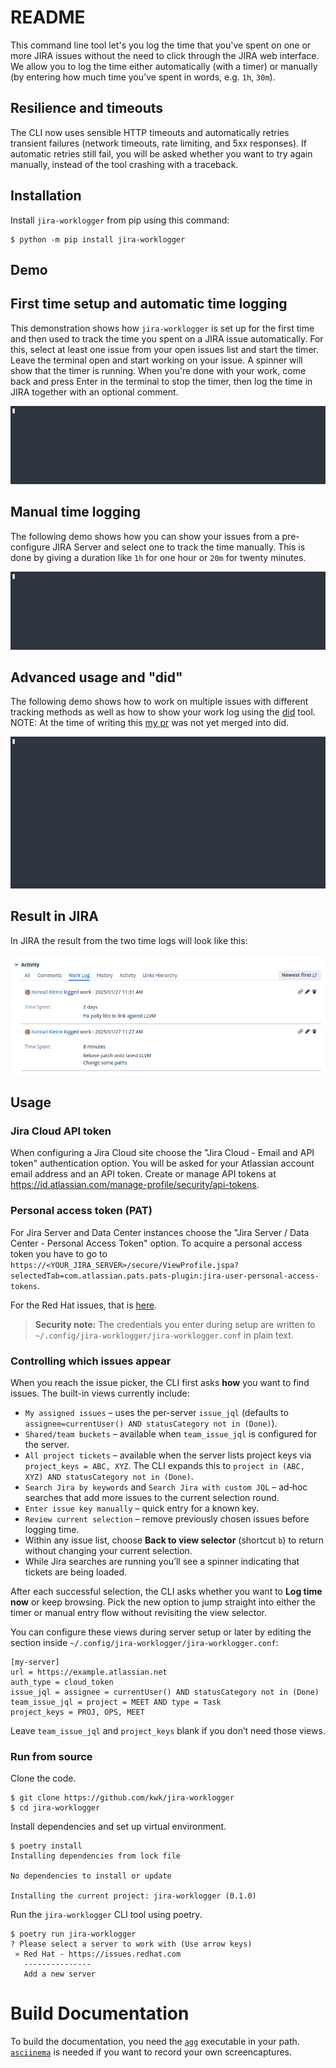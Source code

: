 README
======

This command line tool let's you log the time that you've spent on one or more
JIRA issues without the need to click through the JIRA web interface. We allow
you to log the time either automatically (with a timer) or manually (by entering
how much time you've spent in words, e.g. `1h`, `30m`).

Resilience and timeouts
-----------------------

The CLI now uses sensible HTTP timeouts and automatically retries transient
failures (network timeouts, rate limiting, and 5xx responses). If automatic
retries still fail, you will be asked whether you want to try again
manually, instead of the tool crashing with a traceback.

Installation
------------

Install `jira-worklogger` from pip using this command:

```console
$ python -m pip install jira-worklogger
```

Demo
----

First time setup and automatic time logging
-------------------------------------------

This demonstration shows how `jira-worklogger` is set up for the first time and
then used to track the time you spent on a JIRA issue automatically. For this,
select at least one issue from your open issues list and start the timer. Leave the
terminal open and start working on your issue. A spinner will show that the timer is
running. When you're done with your work, come back and press Enter in the
terminal to stop the timer, then log the time in JIRA together with an optional
comment.

![](docs/screencapture/automatic-time-logging.gif)

Manual time logging
-------------------

The following demo shows how you can show your issues from a pre-configure JIRA
Server and select one to track the time manually. This is done by giving a
duration like `1h` for one hour or `20m` for twenty minutes.

![](docs/screencapture/manual-time-logging.gif)

Advanced usage and "did"
------------------------

The following demo shows how to work on multiple issues with different tracking methods
as well as how to show your work log using the [did](https://github.com/psss/did) tool.
NOTE: At the time of writing this [my pr](https://github.com/psss/did/pull/429) was not
yet merged into did.

![](docs/screencapture/jira-worklogger-and-did.gif)


Result in JIRA
--------------

In JIRA the result from the two time logs will look like this:

![](docs/screencapture/jira-result.png)

Usage
-----

### Jira Cloud API token

When configuring a Jira Cloud site choose the "Jira Cloud - Email and API token"
authentication option. You will be asked for your Atlassian account email address
and an API token. Create or manage API tokens at
<https://id.atlassian.com/manage-profile/security/api-tokens>.

### Personal access token (PAT)

For Jira Server and Data Center instances choose the "Jira Server / Data Center -
Personal Access Token" option. To acquire a personal access token you have to go to
`https://<YOUR_JIRA_SERVER>/secure/ViewProfile.jspa?selectedTab=com.atlassian.pats.pats-plugin:jira-user-personal-access-tokens`.

For the Red Hat issues, that is [here](https://issues.redhat.com/secure/ViewProfile.jspa?selectedTab=com.atlassian.pats.pats-plugin:jira-user-personal-access-tokens).

> **Security note:** The credentials you enter during setup are written to
> `~/.config/jira-worklogger/jira-worklogger.conf` in plain text.

### Controlling which issues appear

When you reach the issue picker, the CLI first asks **how** you want to find
issues. The built-in views currently include:

- `My assigned issues` – uses the per-server `issue_jql` (defaults to
  `assignee=currentUser() AND statusCategory not in (Done)`).
- `Shared/team buckets` – available when `team_issue_jql` is configured for the
  server.
- `All project tickets` – available when the server lists project keys via
  `project_keys = ABC, XYZ`. The CLI expands this to
  `project in (ABC, XYZ) AND statusCategory not in (Done)`.
- `Search Jira by keywords` and `Search Jira with custom JQL` – ad‑hoc searches
  that add more issues to the current selection round.
- `Enter issue key manually` – quick entry for a known key.
- `Review current selection` – remove previously chosen issues before logging
  time.
- Within any issue list, choose **Back to view selector** (shortcut `b`) to
  return without changing your current selection.
- While Jira searches are running you’ll see a spinner indicating that tickets
  are being loaded.

After each successful selection, the CLI asks whether you want to **Log time now**
or keep browsing. Pick the new option to jump straight into either the timer or
manual entry flow without revisiting the view selector.

You can configure these views during server setup or later by editing the
section inside `~/.config/jira-worklogger/jira-worklogger.conf`:

```
[my-server]
url = https://example.atlassian.net
auth_type = cloud_token
issue_jql = assignee = currentUser() AND statusCategory not in (Done)
team_issue_jql = project = MEET AND type = Task
project_keys = PROJ, OPS, MEET
```

Leave `team_issue_jql` and `project_keys` blank if you don’t need those views.

### Run from source

Clone the code.

```console
$ git clone https://github.com/kwk/jira-worklogger
$ cd jira-worklogger
```

Install dependencies and set up virtual environment.

```console
$ poetry install
Installing dependencies from lock file

No dependencies to install or update

Installing the current project: jira-worklogger (0.1.0)
```

Run the `jira-worklogger` CLI tool using poetry.

```console
$ poetry run jira-worklogger
? Please select a server to work with (Use arrow keys)
 » Red Hat - https://issues.redhat.com
   ---------------
   Add a new server
```

Build Documentation
===================

To build the documentation, you need the
[`agg`](https://github.com/asciinema/agg) executable in your path.
[`asciinema`](https://github.com/asciinema/asciinema) is needed if you want to
record your own screencaptures.
